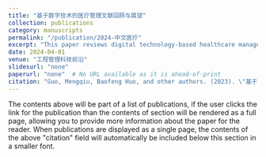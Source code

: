 ```yaml
---
title: "基于数字技术的医疗管理文献回顾与展望"
collection: publications
category: manuscripts
permalink: "/publication/2024-中文医疗"
excerpt: "This paper reviews digital technology-based healthcare management research."
date: 2024-04-01
venue: "工程管理科技前沿"
slidesurl: "none"
paperurl: "none"  # No URL available as it is ahead-of-print
citation: "Guo, Mengqiu, Baofeng Huo, and other authors. (2023). \"基于数字技术的医疗管理文献回顾与展望\". 工程管理科技前沿."
---
```


The contents above will be part of a list of publications, if the user clicks the link for the publication than the contents of section will be rendered as a full page, allowing you to provide more information about the paper for the reader. When publications are displayed as a single page, the contents of the above "citation" field will automatically be included below this section in a smaller font.
